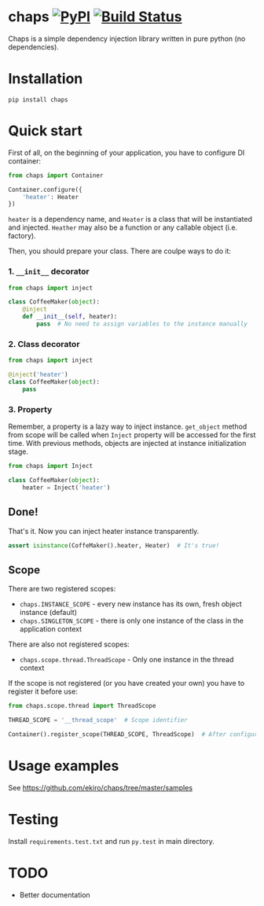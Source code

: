 # chaps [![PyPI](https://img.shields.io/pypi/pyversions/chaps.svg)](https://pypi.python.org/pypi/chaps/) [![Build Status](https://travis-ci.org/ekiro/chaps.svg?branch=master)](https://travis-ci.org/ekiro/chaps)
Chaps is a simple dependency injection library written in pure python (no dependencies).

# Installation

    pip install chaps

# Quick start


First of all, on the beginning of your application, you have to configure
DI container:

```python
from chaps import Container

Container.configure({
    'heater': Heater
})
```

`heater` is a dependency name, and `Heater` is a class that will be
instantiated and injected. `Heather` may also be a function or any callable object (i.e. factory).


Then, you should prepare your class. There are coulpe ways to do it:

### 1. `__init__` decorator

```python
from chaps import inject

class CoffeeMaker(object):
    @inject
    def __init__(self, heater):
        pass  # No need to assign variables to the instance manually
```

### 2. Class decorator

```python
from chaps import inject

@inject('heater')
class CoffeeMaker(object):
    pass
```

### 3. Property

Remember, a property is a lazy way to inject instance. `get_object` method from
scope will be called when `Inject` property will be accessed for the first time.
With previous methods, objects are injected at instance initialization stage.

```python
from chaps import Inject

class CoffeeMaker(object):
    heater = Inject('heater')
```

## Done!

That's it. Now you can inject heater instance transparently.

```python
assert isinstance(CoffeMaker().heater, Heater)  # It's true!
```

## Scope

There are two registered scopes:

- `chaps.INSTANCE_SCOPE` - every new instance has its own, fresh object instance (default)
- `chaps.SINGLETON_SCOPE` - there is only one instance of the class in the application context

There are also not registered scopes:
- `chaps.scope.thread.ThreadScope` - Only one instance in the thread context

If the scope is not registered (or you have created your own) you have to
register it before use:

```python
from chaps.scope.thread import ThreadScope

THREAD_SCOPE = '__thread_scope'  # Scope identifier

Container().register_scope(THREAD_SCOPE, ThreadScope)  # After configuration
```


# Usage examples

See https://github.com/ekiro/chaps/tree/master/samples

# Testing

Install `requirements.test.txt` and run `py.test` in main directory.

# TODO

- Better documentation
